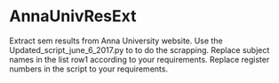 # AnnaUnivResExt
Extract sem results from Anna University website.
Use the Updated_script_june_6_2017.py to to do the scrapping.
Replace subject names in the list row1 according to your requirements.
Replace register numbers in the script to your requirements.
